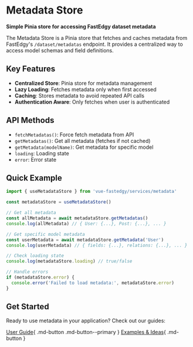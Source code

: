 # Metadata Store

**Simple Pinia store for accessing FastEdgy dataset metadata**

The Metadata Store is a Pinia store that fetches and caches metadata from FastEdgy's `/dataset/metadatas` endpoint. It provides a centralized way to access model schemas and field definitions.

## Key Features

- **Centralized Store**: Pinia store for metadata management
- **Lazy Loading**: Fetches metadata only when first accessed
- **Caching**: Stores metadata to avoid repeated API calls
- **Authentication Aware**: Only fetches when user is authenticated

## API Methods

- `fetchMetadatas()`: Force fetch metadata from API
- `getMetadatas()`: Get all metadata (fetches if not cached)
- `getMetadata(modelName)`: Get metadata for specific model
- `loading`: Loading state
- `error`: Error state

## Quick Example

```javascript
import { useMetadataStore } from 'vue-fastedgy/services/metadata'

const metadataStore = useMetadataStore()

// Get all metadata
const allMetadata = await metadataStore.getMetadatas()
console.log(allMetadata) // { User: {...}, Post: {...}, ... }

// Get specific model metadata
const userMetadata = await metadataStore.getMetadata('User')
console.log(userMetadata) // { fields: {...}, relations: {...}, ... }

// Check loading state
console.log(metadataStore.loading) // true/false

// Handle errors
if (metadataStore.error) {
  console.error('Failed to load metadata:', metadataStore.error)
}
```

## Get Started

Ready to use metadata in your application? Check out our guides:

[User Guide](guide.md){ .md-button .md-button--primary }
[Examples & Ideas](examples.md){ .md-button }
